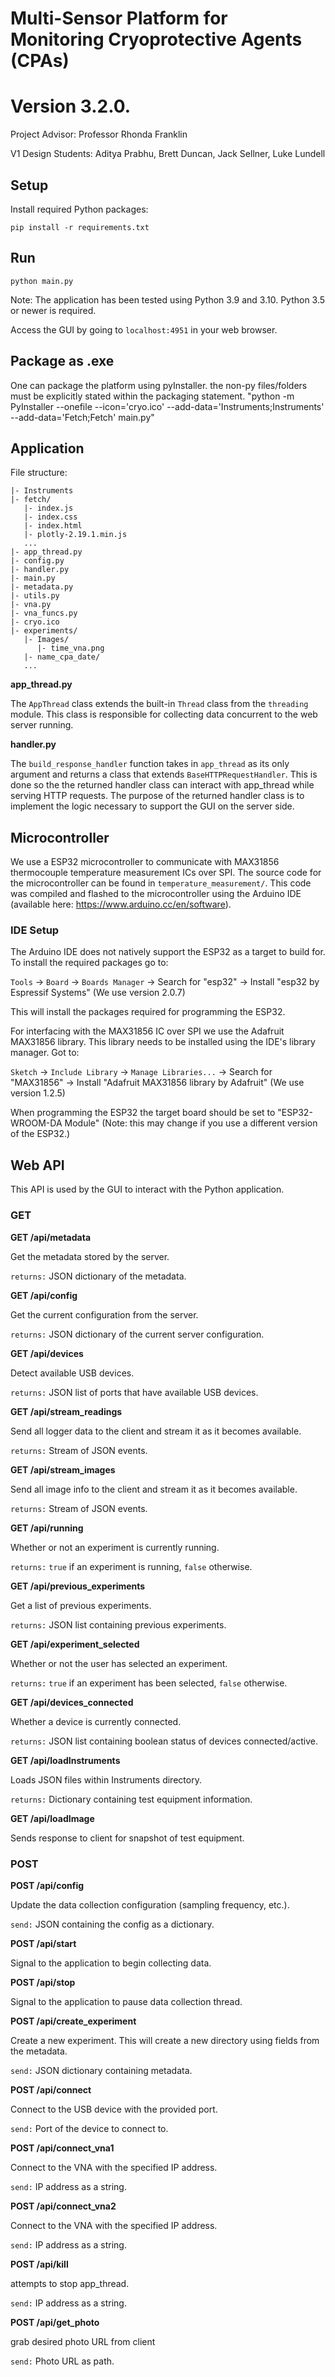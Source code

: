 # Multi-Sensor Platform for Monitoring Cryoprotective Agents (CPAs)
# Version 3.2.0.


Project Advisor: Professor Rhonda Franklin

V1 Design Students: Aditya Prabhu, Brett Duncan, Jack Sellner, Luke Lundell

## Setup

Install required Python packages:

`pip install -r requirements.txt`

## Run

`python main.py`

Note: The application has been tested using Python 3.9 and 3.10. Python 3.5 or newer is required.

Access the GUI by going to `localhost:4951` in your web browser.

## Package as .exe
One can package the platform using pyInstaller.
the non-py files/folders must be explicitly stated within the packaging statement.
"python -m PyInstaller --onefile --icon='cryo.ico' --add-data='Instruments;Instruments' --add-data='Fetch;Fetch' main.py"


## Application

File structure:
```
|- Instruments
|- fetch/
   |- index.js
   |- index.css
   |- index.html
   |- plotly-2.19.1.min.js
   ...
|- app_thread.py
|- config.py
|- handler.py
|- main.py
|- metadata.py
|- utils.py
|- vna.py
|- vna_funcs.py
|- cryo.ico
|- experiments/
   |- Images/
      |- time_vna.png
   |- name_cpa_date/
   ...
```


**app_thread.py**

The `AppThread` class extends the built-in `Thread` class from the `threading` module. This class is responsible for collecting data concurrent to the web server running.

**handler.py**

The `build_response_handler` function takes in `app_thread` as its only argument and returns a class that extends `BaseHTTPRequestHandler`. This is done so the the returned handler class can interact with app_thread while serving HTTP requests. The purpose of the returned handler class is to implement the logic necessary to support the GUI on the server side.

## Microcontroller

We use a ESP32 microcontroller to communicate with MAX31856 thermocouple temperature measurement ICs over SPI. The source code for the microcontroller can be found in `temperature_measurement/`. This code was compiled and flashed to the microcontroller using the Arduino IDE (available here: https://www.arduino.cc/en/software).

### IDE Setup

The Arduino IDE does not natively support the ESP32 as a target to build for. To install the required packages go to:

`Tools` -> `Board` -> `Boards Manager` -> Search for "esp32" -> Install "esp32 by Espressif Systems" (We use version 2.0.7)

This will install the packages required for programming the ESP32.

For interfacing with the MAX31856 IC over SPI we use the Adafruit MAX31856 library. This library needs to be installed using the IDE's library manager. Got to:

`Sketch` -> `Include Library` -> `Manage Libraries...` -> Search for "MAX31856" -> Install "Adafruit MAX31856 library by Adafruit" (We use version 1.2.5)

When programming the ESP32 the target board should be set to "ESP32-WROOM-DA Module" (Note: this may change if you use a different version of the ESP32.)

## Web API

This API is used by the GUI to interact with the Python application.

### GET

**GET /api/metadata**

Get the metadata stored by the server.

`returns:` JSON dictionary of the metadata.

**GET /api/config**

Get the current configuration from the server.

`returns:` JSON dictionary of the current server configuration.

**GET /api/devices**

Detect available USB devices.

`returns:` JSON list of ports that have available USB devices.

**GET /api/stream_readings**

Send all logger data to the client and stream it as it becomes available.

`returns:` Stream of JSON events.

**GET /api/stream_images**

Send all image info to the client and stream it as it becomes available.

`returns:` Stream of JSON events.

**GET /api/running**

Whether or not an experiment is currently running.

`returns:` `true` if an experiment is running, `false` otherwise.

**GET /api/previous_experiments**

Get a list of previous experiments.

`returns:` JSON list containing previous experiments.

**GET /api/experiment_selected**

Whether or not the user has selected an experiment.

`returns:` `true` if an experiment has been selected, `false` otherwise.

**GET /api/devices_connected**

Whether a device is currently connected.

`returns:` JSON list containing boolean status of devices connected/active.

**GET /api/loadInstruments**

Loads JSON files within Instruments directory. 

`returns:` Dictionary containing test equipment information.

**GET /api/loadImage**

Sends response to client for snapshot of test equipment.

### POST

**POST /api/config**

Update the data collection configuration (sampling frequency, etc.).

`send:` JSON containing the config as a dictionary.

**POST /api/start**

Signal to the application to begin collecting data.

**POST /api/stop**

Signal to the application to pause data collection thread.

**POST /api/create_experiment**

Create a new experiment. This will create a new directory using fields from the metadata.

`send:` JSON dictionary containing metadata.

**POST /api/connect**

Connect to the USB device with the provided port.

`send:` Port of the device to connect to.

**POST /api/connect_vna1**

Connect to the VNA with the specified IP address.

`send:` IP address as a string.

**POST /api/connect_vna2**

Connect to the VNA with the specified IP address.

`send:` IP address as a string.

**POST /api/kill**

attempts to stop app_thread.

`send:` IP address as a string.

**POST /api/get_photo**

grab desired photo URL from client 

`send:` Photo URL as path.


